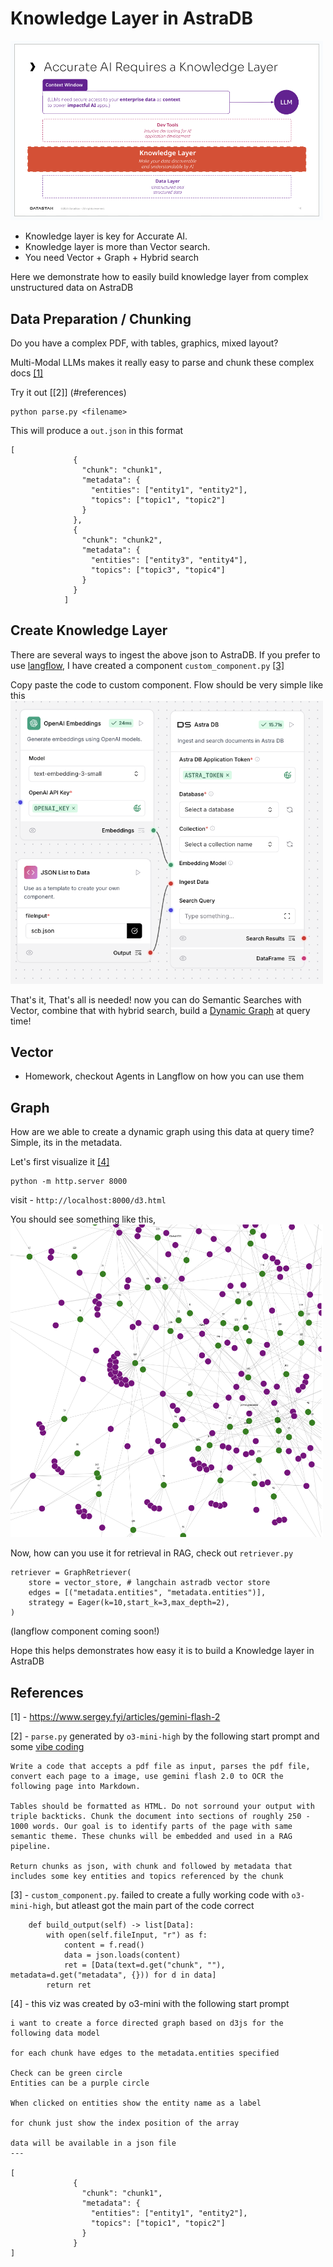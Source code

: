 # Knowledge Layer in AstraDB

<img src="images/knowledge-layer.png" width="500px">

- Knowledge layer is key for Accurate AI. 
- Knowledge layer is more than Vector search.
- You need Vector + Graph + Hybrid search

Here we demonstrate how to easily build knowledge layer from complex unstructured data on AstraDB

## Data Preparation / Chunking

Do you have a complex PDF, with tables, graphics, mixed layout? 

Multi-Modal LLMs makes it really easy to parse and chunk these complex docs [[1]](#references)

Try it out [[2]] (#references)
```
python parse.py <filename>
```

This will produce a `out.json` in this format

```
[
              {
                "chunk": "chunk1",
                "metadata": {
                  "entities": ["entity1", "entity2"],
                  "topics": ["topic1", "topic2"]
                }
              },
              {
                "chunk": "chunk2",
                "metadata": {
                  "entities": ["entity3", "entity4"],
                  "topics": ["topic3", "topic4"]
                }
              }
            ]
```

## Create Knowledge Layer

There are several ways to ingest the above json to AstraDB. If you prefer to use [langflow](https://www.langflow.org/), I have created a component `custom_component.py` [[3]](#references)

Copy paste the code to custom component. Flow should be very simple like this
<img src="images/langflow.png" width="500px">

That's it, That's all is needed! now you can do Semantic Searches with Vector, combine that with hybrid search, build a [Dynamic Graph](https://github.com/datastax/graph-rag) at query time! 

## Vector 
- Homework, checkout Agents in Langflow on how you can use them

## Graph
How are we able to create a dynamic graph using this data at query time?
Simple, its in the metadata.

Let's first visualize it [[4]](#references) 

``` 
python -m http.server 8000
```

visit - `http://localhost:8000/d3.html` 

You should see something like this,
<img src="images/graph.png" width="500px">

Now, how can you use it for retrieval in RAG, check out `retriever.py`

```
retriever = GraphRetriever(
    store = vector_store, # langchain astradb vector store
    edges = [("metadata.entities", "metadata.entities")],
    strategy = Eager(k=10,start_k=3,max_depth=2),
)
```
(langflow component coming soon!)

Hope this helps demonstrates how easy it is to build a Knowledge layer in AstraDB

## References
[1] - https://www.sergey.fyi/articles/gemini-flash-2 

[2] - `parse.py` generated by `o3-mini-high` by the following start prompt and some [vibe coding](https://x.com/karpathy/status/1886192184808149383)
```
Write a code that accepts a pdf file as input, parses the pdf file, convert each page to a image, use gemini flash 2.0 to OCR the following page into Markdown. 

Tables should be formatted as HTML. Do not sorround your output with triple backticks. Chunk the document into sections of roughly 250 - 1000 words. Our goal is to identify parts of the page with same semantic theme. These chunks will be embedded and used in a RAG pipeline. 

Return chunks as json, with chunk and followed by metadata that includes some key entities and topics referenced by the chunk
```

[3] - `custom_component.py`. failed to create a fully working code with `o3-mini-high`, but atleast got the main part of the code correct

```
    def build_output(self) -> list[Data]:        
        with open(self.fileInput, "r") as f:
            content = f.read()            
            data = json.loads(content)            
            ret = [Data(text=d.get("chunk", ""), metadata=d.get("metadata", {})) for d in data]
        return ret
```

[4] - this viz was created by o3-mini with the following start prompt 
```
i want to create a force directed graph based on d3js for the following data model

for each chunk have edges to the metadata.entities specified 

Check can be green circle
Entities can be a purple circle

When clicked on entities show the entity name as a label

for chunk just show the index position of the array

data will be available in a json file
---

[
              {
                "chunk": "chunk1",
                "metadata": {
                  "entities": ["entity1", "entity2"],
                  "topics": ["topic1", "topic2"]
                }
              }
]
```